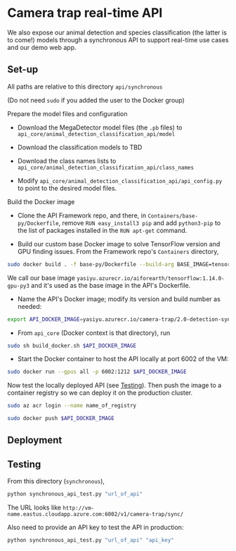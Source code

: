 # Camera trap real-time API


We also expose our animal detection and species classification (the latter is to come!) models through a synchronous API to support real-time use cases and our demo web app.


## Set-up

All paths are relative to this directory `api/synchronous`

(Do not need `sudo` if you added the user to the Docker group)

Prepare the model files and configuration

- Download the MegaDetector model files (the `.pb` files) to `api_core/animal_detection_classification_api/model`

- Download the classification models to TBD

- Download the class names lists to `api_core/animal_detection_classification_api/class_names`

- Modify `api_core/animal_detection_classification_api/api_config.py` to point to the desired model files.

Build the Docker image

- Clone the API Framework repo, and there, in `Containers/base-py/Dockerfile`, remove `RUN easy_install3 pip` and add `python3-pip` to the list of packages installed in the `RUN apt-get` command.

- Build our custom base Docker image to solve TensorFlow version and GPU finding issues. From the Framework repo's `Containers` directory,
```bash
sudo docker build . -f base-py/Dockerfile --build-arg BASE_IMAGE=tensorflow/tensorflow:1.14.0-gpu-py3 -t yasiyu.azurecr.io/aiforearth/tensorflow:1.14.0-gpu-py3
```

We call our base image `yasiyu.azurecr.io/aiforearth/tensorflow:1.14.0-gpu-py3` and it's used as the base image in the API's Dockerfile.

- Name the API's Docker image; modify its version and build number as needed:
```bash
export API_DOCKER_IMAGE=yasiyu.azurecr.io/camera-trap/2.0-detection-sync:1
```

- From `api_core` (Docker context is that directory), run

```bash
sudo sh build_docker.sh $API_DOCKER_IMAGE
```

- Start the Docker container to host the API locally at port 6002 of the VM:
```bash
sudo docker run --gpus all -p 6002:1212 $API_DOCKER_IMAGE
```

Now test the locally deployed API (see [Testing](#testing)). Then push the image to a container registry so we can deploy it on the production cluster.

```bash
sudo az acr login --name name_of_registry

sudo docker push $API_DOCKER_IMAGE
```


## Deployment


## Testing

From this directory (`synchronous`),

```bash
python synchronous_api_test.py "url_of_api"
```

The URL looks like `http://vm-name.eastus.cloudapp.azure.com:6002/v1/camera-trap/sync/`

Also need to provide an API key to test the API in production:

```bash
python synchronous_api_test.py "url_of_api" "api_key"
```
